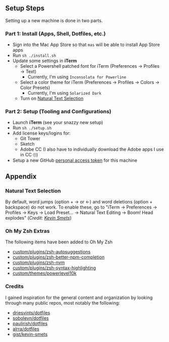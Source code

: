 ## Setup Steps

Setting up a new machine is done in two parts.

### Part 1: Install (Apps, Shell, Dotfiles, etc.)

-   Sign into the Mac App Store so that `mas` will be able to install App Store apps
-   Run `sh ./install.sh`
-   Update some settings in **iTerm**
    -   Select a Powershell patched font for iTerm (Preferences → Profiles → Text)
        -   Currently, I'm using `Inconsolata for Powerline`
    -   Select a color theme for iTerm (Preferences → Profiles → Colors → Color Presets)
        -   Currently, I'm using `Solarized Dark`
    -   Turn on [Natural Text Selection](#natural-text-selection)

### Part 2: Setup (Tooling and Configurations)

-   Launch **iTerm** (see your snazzy new setup)
-   Run `sh ./setup.sh`
-   Add license keys/logins for:
    -   Git Tower
    -   Sketch
    -   Adobe CC (I also have to individually download the Adobe apps I use in CC 🙄)
-   Setup a new GitHub [personal access token](https://github.com/settings/tokens) for this machine

## Appendix

### Natural Text Selection

By default, word jumps (option + → or ←) and word deletions (option + backspace) do not work. To enable these, go to "iTerm → Preferences → Profiles → Keys → Load Preset... → Natural Text Editing → Boom! Head explodes" (_Credit: [Kevin Smets](https://gist.github.com/kevin-smets/8568070)_)

### Oh My Zsh Extras

The following items have been added to Oh My Zsh

-   [custom/plugins/zsh-autosuggestions](https://github.com/zsh-users/zsh-autosuggestions)
-   [custom/plugins/zsh-better-npm-completion](https://github.com/lukechilds/zsh-better-npm-completion)
-   [custom/plugins/zsh-nvm](https://github.com/lukechilds/zsh-nvm)
-   [custom/plugins/zsh-syntax-highlighting](https://github.com/zsh-users/zsh-syntax-highlighting)
-   [custom/themes/powerlevel10k](https://github.com/romkatv/powerlevel10k)

### Credits

I gained inspiration for the general content and organization by looking through many public repos, most notably the following:

-   [driesvints/dotfiles](https://github.com/driesvints/dotfiles)
-   [sobolevn/dotfiles](https://github.com/sobolevn/dotfiles)
-   [paulirish/dotfiles](https://github.com/paulirish/dotfiles)
-   [alrra/dotfiles](https://github.com/alrra/dotfiles)
-   [gist/kevin-smets](https://gist.github.com/kevin-smets/8568070)
